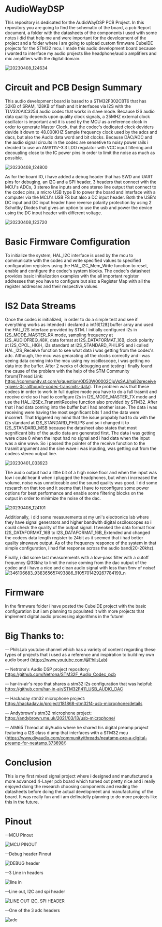 # AudioWayDSP
This repository is dedicated for the AudioWayDSP PCB Project. In this repository you are going to find the schematic of the board, a pcb Report document, a folder with the datasheets of the components i used with some notes i did that help me and were important for the development of the project and a folder where i am going to upload custom firmware CubeIDE projects for the STM32 mcu. I made this audio development board because i wanted to interface my audio projects like headphone/audio amplifiers and mic amplifiers with the digital domain.

![20230408_124634](https://user-images.githubusercontent.com/93339707/230942115-1fff1c84-43ac-4412-8835-438c6a74595b.jpg)

# Circuit and PCB Design Summary
This audio development board is based to a STM32F302CBT6 that has 32KB of SRAM, 128KB of flash and it interfaces via I2S with the TLV320AIC3254 audio codec that works in slave mode. Because I2S audio data quality depends upon quality clock signals, a 25MHZ external clock oscillator is important and it is used by the MCU as a reference clock in order to generate Master Clock, that the codec's dedicated clock deviders devide it down to 48.000KHZ Sample frequency clock used by the adcs and dacs, but also the Audio data word and bit clocks. Because DAC/ADC and the audio signal circuits in the codec are sensetive to noisy power rails i decided to use an AMS1117-3.3 LDO regulator with VCC input filtering and decoupling close to the IC power pins in order to limit the noise as much as possible.

![20230408_124800](https://user-images.githubusercontent.com/93339707/230942482-17a5ab97-9a17-4d35-8651-e696cb9beba7.jpg)

As for the board IO, i have added a debug header that has SWD and UART pins for debuging, an I2C and a SPI header, 3 headers that connect with the MCU's ADCs, 3 stereo line inputs and one stereo line output that connect to the codec pins, a micro USB type B to power the board and interface with a computer via the MCU's USB FS but also a DC input header. Both the USB's DC input and DC input header have reverse polarity protection by using 2 Schottky Diodes that gives an option to use the usb and power the device using the DC input header with different voltage.

![20230408_123720](https://user-images.githubusercontent.com/93339707/230942542-c760dc08-2def-4060-b035-fbc0476e106d.jpg)

# Basic Firmware Comfiguration
To initialize the system, HAL_I2C interface is used by the mcu to communicate with the codec and write specified values to specified configuration registers using the HAL_I2C_Mem_Write function to reset, enable and configure the codec's system blocks. The codec's datasheet provides basic initialization examples with the all important register addresses that you have to configure but also a Register Map with all the register addresses and their respective values.

# IS2 Data Streams
Once the codec is initialized, in order to do a simple test and see if everything works as intended i declared a int16[128] buffer array and used the HAL_I2S interface provided by STM. I initially configured i2s in I2S_MODE_MASTER_RX mode, sampling frequency  at I2S_AUDIOFREQ_48K, data format at I2S_DATAFORMAT_16B, clock polarity at I2S_CPOL_HIGH, i2s standard at I2S_STANDARD_PHILIPS and i called HAL_I2S_Receive function to see what data i was getting from the codec's adc. Although, the mcu was genarating all the clocks correctly and i was seeing data coming into the mcu using my oscilloscope, i was getting no data into the buffer. After 2 weeks of debugging and testing i finally found the cause of the problem with the help of the STM Community forum(Thread Link: https://community.st.com/s/question/0D53W00002CjuVsSAJ/hali2sreceive-gives-0s-although-codec-transmits-data). The problem was that these codecs in order to work in full duplex mode you have to do a full trasmit and receive circle so i had to configure i2s in I2S_MODE_MASTER_TX mode and use the HAL_I2SEx_TransmitReceive function also provided by STM32. After that i had data coming into the buffer but i had another issue. The data i was receiving were having the most segnificant bits 1 and the data were incorrert. That triggered my mind that the issue propably had to do with the i2s standard at I2S_STANDARD_PHILIPS and so i changed it to I2S_STANDARD_MSB because the datasheet also states that most segnificant bits of the audio data are generated first. The data i was getting were close 0 when the input had no signal and i had data when the input was a sine wave. So i passed the pointer of the receive function to the trasmit argument and the sine wave i was inputing, was getting out from the codecs stereo output line. 

![20230401_033923](https://user-images.githubusercontent.com/93339707/230942313-cda9be3b-ccf2-4e36-a6f2-c3fe1a216384.jpg)

The audio output had a little bit of a high noise floor and when the input was low i could hear it when i plugged the headphones, but when i increased the volume, noise was unnoticeable and the sound quality was good. I did some research on that too and it seems that i have to reconfigure some power options for best performance and enable some filtering blocks on the output in order to minimize the noise of the dac.

![20230408_124101](https://user-images.githubusercontent.com/93339707/230942370-556aad7b-2244-40bd-bb3a-6abcd4377a5a.jpg)

Additionally, i did some measurements at my uni's electronics lab where they have signal generators and higher bandwith digital osciloscopes so i could check the quality of the output signal. I tweaked the data format from I2S_DATAFORMAT_16B to I2S_DATAFORMAT_16B_Extended and changed the codecs data length register to 24bit as it seemed that i had better quality sinewave output. As of the frequency responce of the system in that simple configuration, i had flat response across the audio band(20-20khz).

Finally, i did some last measurements with a low-pass filter with a cutoff frequency @33khz to limit the noise coming from the dac output of the codec and i have a nice and clean audio signal with less than 5mv of noise!
![346106683_938365657493886_9105701429267784199_n](https://github.com/patsaoglou/AudioWayDSP/assets/93339707/6a3378d7-7310-44b6-b46f-10d96741ac2b)

# Firmware
In the firmware folder i have posted the CubeIDE project with the basic configuration but i am planning to populated it with more projects that implement digital audio processing algorithms in the future!

# Big Thanks to:

-- PhilsLab youtube channel which has a variety of content regarding these types of projects that i used as a reference and inspiration to build my own audio board
(https://www.youtube.com/@PhilsLab)

-- Netrona's Audio DSP project repository: https://github.com/Netrona/STM32F_Audio_Codec_pcb

-- har-in-air's repo that shares a stm32 i2s configuration that was helpful: https://github.com/har-in-air/STM32F411_USB_AUDIO_DAC

-- Hackaday stm32 microphone project: https://hackaday.io/project/181868-stm32f4-usb-microphone/details

-- Andybrown's stm32 microphone project: https://andybrown.me.uk/2021/03/13/usb-microphone/

-- AIM65 Thread at diyAudio where he shared his digital preamp project featuring a I2S class d amp that interfaces with a STM32 mcu
(https://www.diyaudio.com/community/threads/neatamp-pre-a-digital-preamp-for-neatamp.373698/)

# Conclusion
This is my first mixed signal project where i designed and manufactured a more advanced 4-Layer pcb board which turned out pretty nice and i really enjoyed doing the research choosing components and reading the datasheets before doing the actual development and manufacturing of the board.
It was really fun and i am definatelly planning to do more projects like this in the future.

# Pinout
--MCU Pinout

![MCU PINOUT](https://user-images.githubusercontent.com/93339707/230944513-bfe624c0-bfe5-44ff-8c89-22491e554c47.PNG)

--Debug header Pinout

![DEBUG header](https://user-images.githubusercontent.com/93339707/230945974-e8dcfcb8-5ed8-495e-92a9-f326ddc6ac51.PNG)

--3 Line in headers

![line in](https://user-images.githubusercontent.com/93339707/230945746-c7af9072-e3cb-43c2-8e83-2a5a8cb9e061.PNG)

--Line out, I2C and spi header

![LINE OUT  I2C, SPI HEADER](https://user-images.githubusercontent.com/93339707/230945920-65fcbfe2-8aab-4b61-b26a-9ff0fc354be4.PNG)

--One of the 3 adc headers

![adc](https://user-images.githubusercontent.com/93339707/230946078-22a31f2c-8d24-4fea-8bc6-e8daab094685.PNG)
